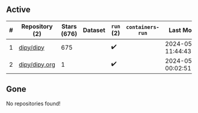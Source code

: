 ## Active
| # | Repository (2) | Stars (676) | Dataset | `run` (2) | `containers-run` | Last Modified |
| --- | --- | --- | --- | --- | --- | --- |
| 1 | [dipy/dipy](https://github.com/dipy/dipy) | 675 |  | :heavy_check_mark: |  | 2024-05-19 11:44:43+00:00 |
| 2 | [dipy/dipy.org](https://github.com/dipy/dipy.org) | 1 |  | :heavy_check_mark: |  | 2024-05-20 00:02:51+00:00 |

## Gone
No repositories found!
